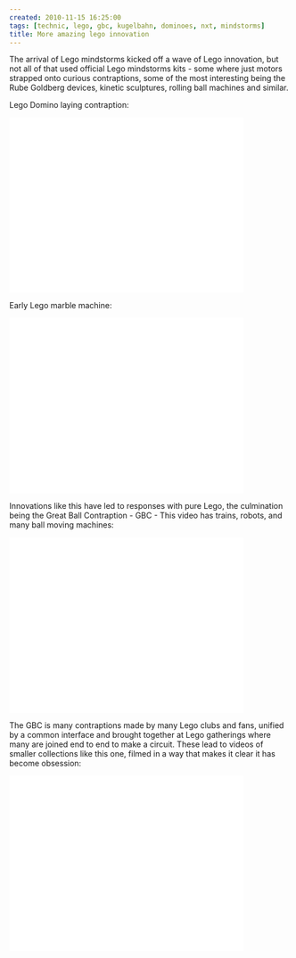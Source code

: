 ```yaml
---
created: 2010-11-15 16:25:00
tags: [technic, lego, gbc, kugelbahn, dominoes, nxt, mindstorms]
title: More amazing lego innovation
---
```

The arrival of Lego mindstorms kicked off a wave of Lego innovation, but not all of that used official Lego mindstorms kits - some where just motors strapped onto curious contraptions, some of the most interesting being the Rube Goldberg devices, kinetic sculptures, rolling ball machines and similar.

Lego Domino laying contraption:

<iframe width="420" height="315" src="//www.youtube.com/embed/de4xdOVVROQ?rel=0" frameborder="0" allowfullscreen="true"></iframe>

Early Lego marble machine:

<iframe width="420" height="315" src="//www.youtube.com/embed/Mw3dUbRfMSw?rel=0" frameborder="0" allowfullscreen="true"></iframe>

Innovations like this have led to responses with pure Lego, the culmination being the Great Ball Contraption - GBC - This video has trains, robots, and many ball moving machines:

<iframe width="420" height="315" src="//www.youtube.com/embed/NLOuTJEpeD4?rel=0" frameborder="0" allowfullscreen="true"></iframe>

The GBC is many contraptions made by many Lego clubs and fans, unified by a common interface and brought together at Lego gatherings where many are joined end to end to make a circuit. These lead to videos of smaller collections like this one, filmed in a way that makes it clear it has become obsession:

<iframe width="420" height="315" src="//www.youtube.com/embed/n66N0A2VRyM?rel=0" frameborder="0" allowfullscreen="true"></iframe>